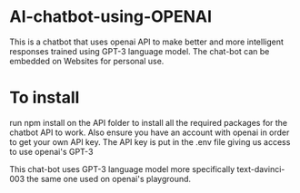 # AI-chatbot-using-OPENAI
This is a chatbot that uses openai API to make better and more intelligent responses trained using GPT-3 language model. The chat-bot can be embedded on Websites for personal use.

# To install
run npm install on the API folder to install all the required packages for the chatbot API to work.
Also ensure you have an account with openai in order to get your own API key. The API key is put in the .env file giving us access to use openai's GPT-3

This chat-bot uses GPT-3 language model more specifically text-davinci-003 the same one used on openai's playground. 
